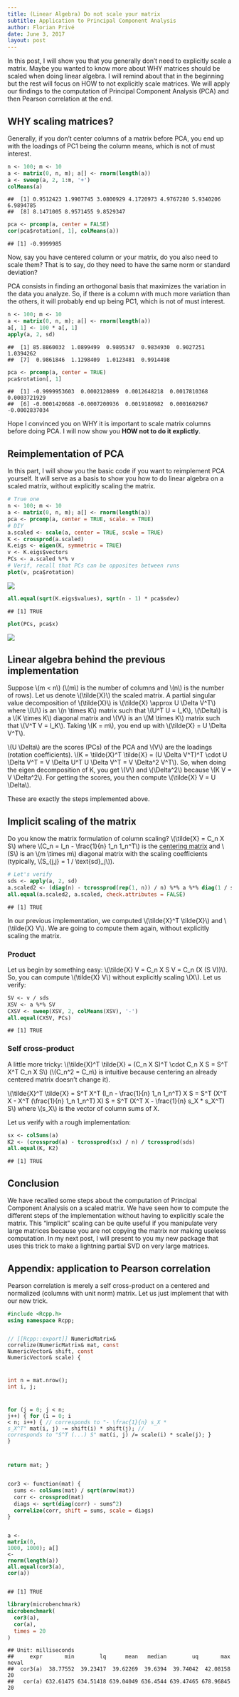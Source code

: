 ```yaml
---
title: (Linear Algebra) Do not scale your matrix
subtitle: Application to Principal Component Analysis
author: Florian Privé
date: June 3, 2017
layout: post
---
```



<section class="main-content">
<p>In this post, I will show you that you generally don’t need to explicitly scale a matrix. Maybe you wanted to know more about WHY matrices should be scaled when doing linear algebra. I will remind about that in the beginning but the rest will focus on HOW to not explicitly scale matrices. We will apply our findings to the computation of Principal Component Analysis (PCA) and then Pearson correlation at the end.</p>
<div id="why-scaling-matrices" class="section level2">
<h2>WHY scaling matrices?</h2>
<p>Generally, if you don’t center columns of a matrix before PCA, you end up with the loadings of PC1 being the column means, which is not of must interest.</p>
<div class="sourceCode"><pre class="sourceCode r"><code class="sourceCode r">n &lt;-<span class="st"> </span><span class="dv">100</span>; m &lt;-<span class="st"> </span><span class="dv">10</span>
a &lt;-<span class="st"> </span><span class="kw">matrix</span>(<span class="dv">0</span>, n, m); a[] &lt;-<span class="st"> </span><span class="kw">rnorm</span>(<span class="kw">length</span>(a))
a &lt;-<span class="st"> </span><span class="kw">sweep</span>(a, <span class="dv">2</span>, <span class="dv">1</span>:m, <span class="st">&#39;+&#39;</span>)
<span class="kw">colMeans</span>(a)</code></pre></div>
<pre><code>##  [1] 0.9512423 1.9907745 3.0800929 4.1720973 4.9767280 5.9340206 6.9894785
##  [8] 8.1471005 8.9571455 9.8529347</code></pre>
<div class="sourceCode"><pre class="sourceCode r"><code class="sourceCode r">pca &lt;-<span class="st"> </span><span class="kw">prcomp</span>(a, <span class="dt">center =</span> <span class="ot">FALSE</span>)
<span class="kw">cor</span>(pca$rotation[, <span class="dv">1</span>], <span class="kw">colMeans</span>(a))</code></pre></div>
<pre><code>## [1] -0.9999985</code></pre>
<p>Now, say you have centered column or your matrix, do you also need to scale them? That is to say, do they need to have the same norm or standard deviation?</p>
<p>PCA consists in finding an orthogonal basis that maximizes the variation in the data you analyze. So, if there is a column with much more variation than the others, it will probably end up being PC1, which is not of must interest.</p>
<div class="sourceCode"><pre class="sourceCode r"><code class="sourceCode r">n &lt;-<span class="st"> </span><span class="dv">100</span>; m &lt;-<span class="st"> </span><span class="dv">10</span>
a &lt;-<span class="st"> </span><span class="kw">matrix</span>(<span class="dv">0</span>, n, m); a[] &lt;-<span class="st"> </span><span class="kw">rnorm</span>(<span class="kw">length</span>(a))
a[, <span class="dv">1</span>] &lt;-<span class="st"> </span><span class="dv">100</span> *<span class="st"> </span>a[, <span class="dv">1</span>]
<span class="kw">apply</span>(a, <span class="dv">2</span>, sd)</code></pre></div>
<pre><code>##  [1] 85.8860032  1.0899499  0.9895347  0.9834930  0.9027251  1.0394262
##  [7]  0.9861846  1.1298409  1.0123481  0.9914498</code></pre>
<div class="sourceCode"><pre class="sourceCode r"><code class="sourceCode r">pca &lt;-<span class="st"> </span><span class="kw">prcomp</span>(a, <span class="dt">center =</span> <span class="ot">TRUE</span>)
pca$rotation[, <span class="dv">1</span>]</code></pre></div>
<pre><code>##  [1] -0.9999953603  0.0002120899  0.0012648218  0.0017810368  0.0003721929
##  [6] -0.0001420688 -0.0007200936  0.0019180982  0.0001602967 -0.0002837034</code></pre>
<p>Hope I convinced you on WHY it is important to scale matrix columns before doing PCA. I will now show you <strong>HOW not to do it explictly</strong>.</p>
</div>
<div id="reimplementation-of-pca" class="section level2">
<h2>Reimplementation of PCA</h2>
<p>In this part, I will show you the basic code if you want to reimplement PCA yourself. It will serve as a basis to show you how to do linear algebra on a scaled matrix, without explicitly scaling the matrix.</p>
<div class="sourceCode"><pre class="sourceCode r"><code class="sourceCode r"><span class="co"># True one</span>
n &lt;-<span class="st"> </span><span class="dv">100</span>; m &lt;-<span class="st"> </span><span class="dv">10</span>
a &lt;-<span class="st"> </span><span class="kw">matrix</span>(<span class="dv">0</span>, n, m); a[] &lt;-<span class="st"> </span><span class="kw">rnorm</span>(<span class="kw">length</span>(a))
pca &lt;-<span class="st"> </span><span class="kw">prcomp</span>(a, <span class="dt">center =</span> <span class="ot">TRUE</span>, <span class="dt">scale. =</span> <span class="ot">TRUE</span>)
<span class="co"># DIY</span>
a.scaled &lt;-<span class="st"> </span><span class="kw">scale</span>(a, <span class="dt">center =</span> <span class="ot">TRUE</span>, <span class="dt">scale =</span> <span class="ot">TRUE</span>)
K &lt;-<span class="st"> </span><span class="kw">crossprod</span>(a.scaled)
K.eigs &lt;-<span class="st"> </span><span class="kw">eigen</span>(K, <span class="dt">symmetric =</span> <span class="ot">TRUE</span>)
v &lt;-<span class="st"> </span>K.eigs$vectors
PCs &lt;-<span class="st"> </span>a.scaled %*%<span class="st"> </span>v
<span class="co"># Verif, recall that PCs can be opposites between runs</span>
<span class="kw">plot</span>(v, pca$rotation)</code></pre></div>
<p><img src="{{ site.url }}{{ site.baseurl }}/knitr_files/post-scale-matrix_files/figure-html/unnamed-chunk-3-1.png" /><!-- --></p>
<div class="sourceCode"><pre class="sourceCode r"><code class="sourceCode r"><span class="kw">all.equal</span>(<span class="kw">sqrt</span>(K.eigs$values), <span class="kw">sqrt</span>(n -<span class="st"> </span><span class="dv">1</span>) *<span class="st"> </span>pca$sdev)</code></pre></div>
<pre><code>## [1] TRUE</code></pre>
<div class="sourceCode"><pre class="sourceCode r"><code class="sourceCode r"><span class="kw">plot</span>(PCs, pca$x)</code></pre></div>
<p><img src="{{ site.url }}{{ site.baseurl }}/knitr_files/post-scale-matrix_files/figure-html/unnamed-chunk-3-2.png" /><!-- --></p>
</div>
<div id="linear-algebra-behind-the-previous-implementation" class="section level2">
<h2>Linear algebra behind the previous implementation</h2>
<p>Suppose <span class="math inline">\(m &lt; n\)</span> (<span class="math inline">\(m\)</span> is the number of columns and <span class="math inline">\(n\)</span> is the number of rows). Let us denote <span class="math inline">\(\tilde{X}\)</span> the scaled matrix. A partial singular value decomposition of <span class="math inline">\(\tilde{X}\)</span> is <span class="math inline">\(\tilde{X} \approx U \Delta V^T\)</span> where <span class="math inline">\(U\)</span> is an <span class="math inline">\(n \times K\)</span> matrix such that <span class="math inline">\(U^T U = I_K\)</span>, <span class="math inline">\(\Delta\)</span> is a <span class="math inline">\(K \times K\)</span> diagonal matrix and <span class="math inline">\(V\)</span> is an <span class="math inline">\(M \times K\)</span> matrix such that <span class="math inline">\(V^T V = I_K\)</span>. Taking <span class="math inline">\(K = m\)</span>, you end up with <span class="math inline">\(\tilde{X} = U \Delta V^T\)</span>.</p>
<p><span class="math inline">\(U \Delta\)</span> are the scores (PCs) of the PCA and <span class="math inline">\(V\)</span> are the loadings (rotation coefficients). <span class="math inline">\(K = \tilde{X}^T \tilde{X} = (U \Delta V^T)^T \cdot U \Delta V^T = V \Delta U^T U \Delta V^T = V \Delta^2 V^T\)</span>. So, when doing the eigen decomposition of K, you get <span class="math inline">\(V\)</span> and <span class="math inline">\(\Delta^2\)</span> because <span class="math inline">\(K V = V \Delta^2\)</span>. For getting the scores, you then compute <span class="math inline">\(\tilde{X} V = U \Delta\)</span>.</p>
<p>These are exactly the steps implemented above.</p>
</div>
<div id="implicit-scaling-of-the-matrix" class="section level2">
<h2>Implicit scaling of the matrix</h2>
<p>Do you know the matrix formulation of column scaling? <span class="math inline">\(\tilde{X} = C_n X S\)</span> where <span class="math inline">\(C_n = I_n - \frac{1}{n} 1_n 1_n^T\)</span> is the <a href="https://en.wikipedia.org/wiki/Centering_matrix">centering matrix</a> and <span class="math inline">\(S\)</span> is an <span class="math inline">\(m \times m\)</span> diagonal matrix with the scaling coefficients (typically, <span class="math inline">\(S_{j,j} = 1 / \text{sd}_j\)</span>).</p>
<div class="sourceCode"><pre class="sourceCode r"><code class="sourceCode r"><span class="co"># Let&#39;s verify</span>
sds &lt;-<span class="st"> </span><span class="kw">apply</span>(a, <span class="dv">2</span>, sd)
a.scaled2 &lt;-<span class="st"> </span>(<span class="kw">diag</span>(n) -<span class="st"> </span><span class="kw">tcrossprod</span>(<span class="kw">rep</span>(<span class="dv">1</span>, n)) /<span class="st"> </span>n) %*%<span class="st"> </span>a %*%<span class="st"> </span><span class="kw">diag</span>(<span class="dv">1</span> /<span class="st"> </span>sds)
<span class="kw">all.equal</span>(a.scaled2, a.scaled, <span class="dt">check.attributes =</span> <span class="ot">FALSE</span>)</code></pre></div>
<pre><code>## [1] TRUE</code></pre>
<p>In our previous implementation, we computed <span class="math inline">\(\tilde{X}^T \tilde{X}\)</span> and <span class="math inline">\(\tilde{X} V\)</span>. We are going to compute them again, without explicitly scaling the matrix.</p>
<div id="product" class="section level3">
<h3>Product</h3>
<p>Let us begin by something easy: <span class="math inline">\(\tilde{X} V = C_n X S V = C_n (X (S V))\)</span>. So, you can compute <span class="math inline">\(\tilde{X} V\)</span> without explicitly scaling <span class="math inline">\(X\)</span>. Let us verify:</p>
<div class="sourceCode"><pre class="sourceCode r"><code class="sourceCode r">SV &lt;-<span class="st"> </span>v /<span class="st"> </span>sds
XSV &lt;-<span class="st"> </span>a %*%<span class="st"> </span>SV
CXSV &lt;-<span class="st"> </span><span class="kw">sweep</span>(XSV, <span class="dv">2</span>, <span class="kw">colMeans</span>(XSV), <span class="st">&#39;-&#39;</span>)
<span class="kw">all.equal</span>(CXSV, PCs)</code></pre></div>
<pre><code>## [1] TRUE</code></pre>
</div>
<div id="self-cross-product" class="section level3">
<h3>Self cross-product</h3>
<p>A little more tricky: <span class="math inline">\(\tilde{X}^T \tilde{X} = (C_n X S)^T \cdot C_n X S = S^T X^T C_n X S\)</span> (<span class="math inline">\(C_n^2 = C_n\)</span> is intuitive because centering an already centered matrix doesn’t change it).</p>
<p><span class="math inline">\(\tilde{X}^T \tilde{X} = S^T X^T (I_n - \frac{1}{n} 1_n 1_n^T) X S = S^T (X^T X - X^T (\frac{1}{n} 1_n 1_n^T) X) S = S^T (X^T X - \frac{1}{n} s_X * s_X^T) S\)</span> where <span class="math inline">\(s_X\)</span> is the vector of column sums of X.</p>
<p>Let us verify with a rough implementation:</p>
<div class="sourceCode"><pre class="sourceCode r"><code class="sourceCode r">sx &lt;-<span class="st"> </span><span class="kw">colSums</span>(a)
K2 &lt;-<span class="st"> </span>(<span class="kw">crossprod</span>(a) -<span class="st"> </span><span class="kw">tcrossprod</span>(sx) /<span class="st"> </span>n) /<span class="st"> </span><span class="kw">tcrossprod</span>(sds)
<span class="kw">all.equal</span>(K, K2)</code></pre></div>
<pre><code>## [1] TRUE</code></pre>
</div>
</div>
<div id="conclusion" class="section level2">
<h2>Conclusion</h2>
<p>We have recalled some steps about the computation of Principal Component Analysis on a scaled matrix. We have seen how to compute the different steps of the implementation without having to explicitly scale the matrix. This “implicit” scaling can be quite useful if you manipulate very large matrices because you are not copying the matrix nor making useless computation. In my next post, I will present to you my new package that uses this trick to make a lightning partial SVD on very large matrices.</p>
</div>
<div id="appendix-application-to-pearson-correlation" class="section level2">
<h2>Appendix: application to Pearson correlation</h2>
<p>Pearson correlation is merely a self cross-product on a centered and normalized (columns with unit norm) matrix. Let us just implement that with our new trick.</p>
<div class="sourceCode"><pre class="sourceCode cpp"><code class="sourceCode cpp"><span class="ot">#include &lt;Rcpp.h&gt;</span>
<span class="kw">using</span> <span class="kw">namespace</span> Rcpp;

<span class="co">// [[Rcpp::export]]</span>
NumericMatrix&amp; correlize(NumericMatrix&amp; mat,
                         <span class="dt">const</span> NumericVector&amp; shift,
                         <span class="dt">const</span> NumericVector&amp; scale) {
  
  <span class="dt">int</span> n = mat.nrow();
  <span class="dt">int</span> i, j;
  
  <span class="kw">for</span> (j = <span class="dv">0</span>; j &lt; n; j++) {
    <span class="kw">for</span> (i = <span class="dv">0</span>; i &lt; n; i++) {
      <span class="co">// corresponds to &quot;- \frac{1}{n} s_X * s_X^T&quot;</span>
      mat(i, j) -= shift(i) * shift(j);
      <span class="co">// corresponds to &quot;S^T (...) S&quot;</span>
      mat(i, j) /= scale(i) * scale(j);
    }
  }
  
  <span class="kw">return</span> mat;
}</code></pre></div>
<div class="sourceCode"><pre class="sourceCode r"><code class="sourceCode r">cor3 &lt;-<span class="st"> </span>function(mat) {
  sums &lt;-<span class="st"> </span><span class="kw">colSums</span>(mat) /<span class="st"> </span><span class="kw">sqrt</span>(<span class="kw">nrow</span>(mat))
  corr &lt;-<span class="st"> </span><span class="kw">crossprod</span>(mat)
  diags &lt;-<span class="st"> </span><span class="kw">sqrt</span>(<span class="kw">diag</span>(corr) -<span class="st"> </span>sums^<span class="dv">2</span>)
  <span class="kw">correlize</span>(corr, <span class="dt">shift =</span> sums, <span class="dt">scale =</span> diags)
}

a &lt;-<span class="st"> </span><span class="kw">matrix</span>(<span class="dv">0</span>, <span class="dv">1000</span>, <span class="dv">1000</span>); a[] &lt;-<span class="st"> </span><span class="kw">rnorm</span>(<span class="kw">length</span>(a))
<span class="kw">all.equal</span>(<span class="kw">cor3</span>(a), <span class="kw">cor</span>(a))</code></pre></div>
<pre><code>## [1] TRUE</code></pre>
<div class="sourceCode"><pre class="sourceCode r"><code class="sourceCode r"><span class="kw">library</span>(microbenchmark)
<span class="kw">microbenchmark</span>(
  <span class="kw">cor3</span>(a),
  <span class="kw">cor</span>(a),
  <span class="dt">times =</span> <span class="dv">20</span>
)</code></pre></div>
<pre><code>## Unit: milliseconds
##     expr       min        lq      mean   median        uq       max neval
##  cor3(a)  38.77552  39.23417  39.62269  39.6394  39.74042  42.08158    20
##   cor(a) 632.61475 634.51418 639.04049 636.4544 639.47465 678.96845    20</code></pre>
</div>
</section>
